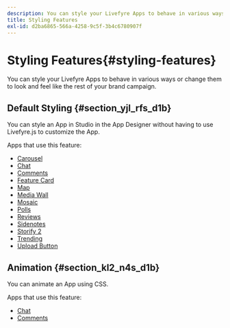```yaml
---
description: You can style your Livefyre Apps to behave in various ways or change them to look and feel like the rest of your brand campaign.
title: Styling Features
exl-id: d2ba6865-566a-4258-9c5f-3b4c6780907f
---
```

# Styling Features{#styling-features}

You can style your Livefyre Apps to behave in various ways or change them to look and feel like the rest of your brand campaign.

## Default Styling {#section_yjl_rfs_d1b}

You can style an App in Studio in the App Designer without having to use Livefyre.js to customize the App.

Apps that use this feature:

* [Carousel](/help/using/c-about-apps/c-carousel-app/c-carousel-app.md#c_carousel_app)
* [Chat](/help/using/c-about-apps/c-chat-app/c-chat-app.md#c_chat_app)
* [Comments](/help/using/c-about-apps/c-comments/c-comments.md)
* [Feature Card](/help/using/c-about-apps/c-feature-card-app/c-feature-card-app.md#c_feature_card_app)
* [Map](/help/using/c-about-apps/c-map-app/c-map-app.md#c_map_app)
* [Media Wall](/help/using/c-about-apps/c-media-wall-app/c-media-wall-app.md#c_media_wall_app)
* [Mosaic](/help/using/c-about-apps/c-mosaic-app/c-mosaic-app.md#c_mosaic_app)
* [Polls](/help/using/c-about-apps/c-polls-app/c-polls-app.md#c_polls_app)
* [Reviews](/help/using/c-about-apps/c-reviews-app/c-reviews-app.md#c_reviews_app)
* [Sidenotes](/help/using/c-about-apps/c-sidenotes-app/c-sidenotes-app.md#c_sidenotes_app)
* [Storify 2](/help/using/c-about-apps/c-storify2/c-storify2.md#c_storify2)
* [Trending](/help/using/c-about-apps/c-trending-app/c-trending-app.md#c_trending_app)
* [Upload Button](/help/using/c-about-apps/c-upload-button-app/c-upload-button-app.md#c_upload_button_app)

## Animation {#section_kl2_n4s_d1b}

You can animate an App using CSS.

Apps that use this feature:

* [Chat](/help/using/c-about-apps/c-chat-app/c-chat-app.md#c_chat_app)
* [Comments](/help/using/c-about-apps/c-comments/c-comments.md)
